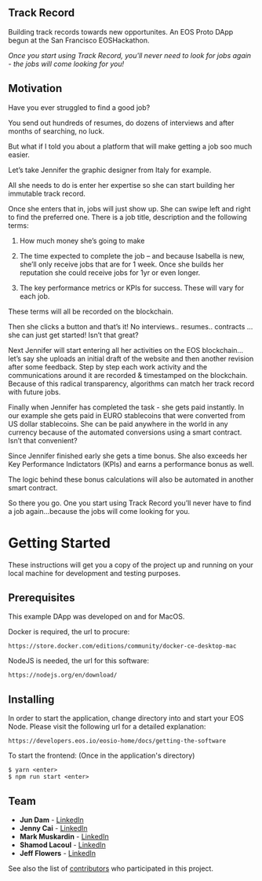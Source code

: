 ## Track Record

Building track records towards new opportunites. An EOS Proto DApp begun at the San Francisco EOSHackathon.

*Once you start using Track Record, you'll never need to look for jobs again - the jobs will come looking for you!*

## Motivation
Have you ever struggled to find a good job?   

You send out hundreds of resumes, do dozens of interviews and after months of searching, no luck.

But what if I told you about a platform that will make getting a job soo much easier.

Let’s take Jennifer the graphic designer from Italy for example.  

All she needs to do is enter her expertise so she can start building her immutable track record.  

Once she enters that in, jobs will just show up.  She can swipe left and right to find the preferred one.  There is a job title, description and the following terms:  
1) How much money she’s going to make

2) The time expected to complete the job – and because Isabella is new, she’ll only receive jobs that are for 1 week.  Once she builds her reputation she could receive jobs for 1yr or even longer.  

3) The key performance metrics or KPIs for success.  These will vary for each job.  

These terms will all be recorded on the blockchain.

Then she clicks a button and that’s it!  No interviews.. resumes.. contracts … she can just get started!  Isn’t that great?

Next Jennifer will start entering all her activities on the EOS blockchain… let’s say she uploads an initial draft of the website and then another revision after some feedback.   Step by step each work activity and the communications around it are recorded & timestamped on the blockchain.  Because of this radical transparency, algorithms can match her track record with future jobs. 

Finally when Jennifer has completed the task - she gets paid instantly.  In our example she gets paid in EURO stablecoins that were converted from US dollar stablecoins.  She can be paid anywhere in the world in any currency because of the automated conversions using a smart contract.  Isn’t that convenient?

Since Jennifer finished early she gets a time bonus.  She also exceeds her Key Performance Indictators (KPIs) and earns a performance bonus as well. 

The logic behind these bonus calculations will also be automated in another smart contract. 

So there you go.  One you start using Track Record you’ll never have to find a job again…because the jobs will come looking for you.


# Getting Started

These instructions will get you a copy of the project up and running on your local machine for development and testing purposes.

## Prerequisites

This example DApp was developed on and for MacOS.  

Docker is required, the url to procure: 

```
https://store.docker.com/editions/community/docker-ce-desktop-mac
```

NodeJS is needed, the url for this software: 

```
https://nodejs.org/en/download/
```

## Installing

In order to start the application, change directory into and start your EOS Node. Please visit the following url for a detailed explanation:

```
https://developers.eos.io/eosio-home/docs/getting-the-software
```

To start the frontend: (Once in the application's directory)

```
$ yarn <enter>
$ npm run start <enter>
```

## Team

* **Jun Dam** - [LinkedIn](https://www.linkedin.com/in/jun-dam-0334161/)
* **Jenny Cai** - [LinkedIn](https://www.linkedin.com/in/caijenny/)
* **Mark Muskardin** - [LinkedIn](https://www.linkedin.com/in/markmuskardin/)
* **Shamod Lacoul** - [LinkedIn](https://www.linkedin.com/in/shamod/)
* **Jeff Flowers** - [LinkedIn](https://www.linkedin.com/in/flowersjeff/)

See also the list of [contributors](https://github.com/hackingbeauty/track-record/graphs/contributors) who participated in this project.
